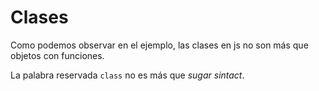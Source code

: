 # Clases
Como podemos observar en el ejemplo, las clases en js no son más que objetos con funciones.

La palabra reservada `class` no es más que *sugar sintact*.
